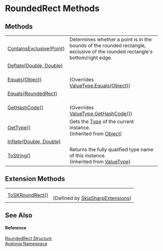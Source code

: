 # RoundedRect Methods




## Methods
<table>
<tr>
<td><a href="M_Avalonia_RoundedRect_ContainsExclusive">ContainsExclusive(Point)</a></td>
<td>Determines whether a point is in the bounds of the rounded rectangle, exclusive of the rounded rectangle's bottom/right edge.</td>
</tr>
<tr>
<td><a href="M_Avalonia_RoundedRect_Deflate">Deflate(Double, Double)</a></td>
<td> </td>
</tr>
<tr>
<td><a href="M_Avalonia_RoundedRect_Equals_1">Equals(Object)</a></td>
<td><br />(Overrides <a href="https://learn.microsoft.com/dotnet/api/system.valuetype.equals" target="_blank" rel="noopener noreferrer">ValueType.Equals(Object)</a>)</td>
</tr>
<tr>
<td><a href="M_Avalonia_RoundedRect_Equals">Equals(RoundedRect)</a></td>
<td> </td>
</tr>
<tr>
<td><a href="M_Avalonia_RoundedRect_GetHashCode">GetHashCode()</a></td>
<td><br />(Overrides <a href="https://learn.microsoft.com/dotnet/api/system.valuetype.gethashcode" target="_blank" rel="noopener noreferrer">ValueType.GetHashCode()</a>)</td>
</tr>
<tr>
<td><a href="https://learn.microsoft.com/dotnet/api/system.object.gettype" target="_blank" rel="noopener noreferrer">GetType()</a></td>
<td>Gets the <a href="https://learn.microsoft.com/dotnet/api/system.type" target="_blank" rel="noopener noreferrer">Type</a> of the current instance.<br />(Inherited from <a href="https://learn.microsoft.com/dotnet/api/system.object" target="_blank" rel="noopener noreferrer">Object</a>)</td>
</tr>
<tr>
<td><a href="M_Avalonia_RoundedRect_Inflate">Inflate(Double, Double)</a></td>
<td> </td>
</tr>
<tr>
<td><a href="https://learn.microsoft.com/dotnet/api/system.valuetype.tostring" target="_blank" rel="noopener noreferrer">ToString()</a></td>
<td>Returns the fully qualified type name of this instance.<br />(Inherited from <a href="https://learn.microsoft.com/dotnet/api/system.valuetype" target="_blank" rel="noopener noreferrer">ValueType</a>)</td>
</tr>
</table>

## Extension Methods
<table>
<tr>
<td><a href="M_Avalonia_Skia_SkiaSharpExtensions_ToSKRoundRect">ToSKRoundRect()</a></td>
<td><br />(Defined by <a href="T_Avalonia_Skia_SkiaSharpExtensions">SkiaSharpExtensions</a>)</td>
</tr>
</table>

## See Also


#### Reference
<a href="T_Avalonia_RoundedRect">RoundedRect Structure</a>  
<a href="N_Avalonia">Avalonia Namespace</a>  

